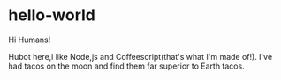 # hello-world

Hi Humans!

Hubot here,i like Node,js and Coffeescript(that's what I'm made of!).
I've had tacos on the moon and find them far superior to Earth tacos.
